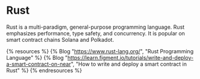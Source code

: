 # Rust

Rust is a multi-paradigm, general-purpose programming language. Rust emphasizes performance, type safety, and concurrency. It is popular on smart contract chains Solana and Polkadot.

{% resources %}
  {% Blog "https://www.rust-lang.org/", "Rust Programming Language" %}
  {% Blog "https://learn.figment.io/tutorials/write-and-deploy-a-smart-contract-on-near", "How to write and deploy a smart contract in Rust" %}
{% endresources %}